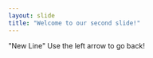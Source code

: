 ```yaml
---
layout: slide
title: "Welcome to our second slide!"
---
```

"New Line"
Use the left arrow to go back!

